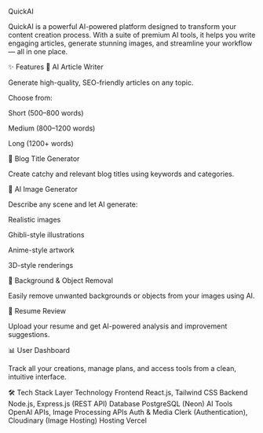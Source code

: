QuickAI

QuickAI is a powerful AI-powered platform designed to transform your content creation process. With a suite of premium AI tools, it helps you write engaging articles, generate stunning images, and streamline your workflow — all in one place.

✨ Features
📝 AI Article Writer

Generate high-quality, SEO-friendly articles on any topic.

Choose from:

Short (500–800 words)

Medium (800–1200 words)

Long (1200+ words)

📰 Blog Title Generator

Create catchy and relevant blog titles using keywords and categories.

🎨 AI Image Generator

Describe any scene and let AI generate:

Realistic images

Ghibli-style illustrations

Anime-style artwork

3D-style renderings

🧼 Background & Object Removal

Easily remove unwanted backgrounds or objects from your images using AI.

📄 Resume Review

Upload your resume and get AI-powered analysis and improvement suggestions.

📊 User Dashboard

Track all your creations, manage plans, and access tools from a clean, intuitive interface.

🛠 Tech Stack
Layer	Technology
Frontend	React.js, Tailwind CSS
Backend	Node.js, Express.js (REST API)
Database	PostgreSQL (Neon)
AI Tools	OpenAI APIs, Image Processing APIs
Auth & Media	Clerk (Authentication), Cloudinary (Image Hosting)
Hosting	Vercel
